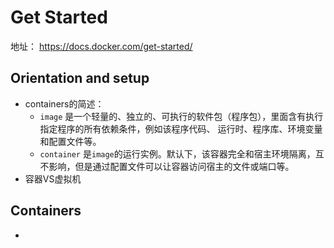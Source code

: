# Get Started

地址： https://docs.docker.com/get-started/  

## Orientation and setup

- containers的简述：
    - `image` 是一个轻量的、独立的、可执行的软件包（程序包），里面含有执行指定程序的所有依赖条件，例如该程序代码、 运行时、程序库、环境变量和配置文件等。
    - `container` 是`image`的运行实例。默认下，该容器完全和宿主环境隔离，互不影响，但是通过配置文件可以让容器访问宿主的文件或端口等。
- 容器VS虚拟机

## Containers

- 

